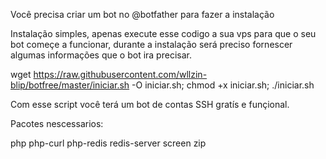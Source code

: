 Você precisa criar um bot no @botfather para fazer a instalação

Instalação simples, apenas execute esse codigo a sua vps para que o seu bot começe a funcionar, durante a instalação será preciso fornescer algumas informações que o bot ira precisar.

wget https://raw.githubusercontent.com/wllzin-blip/botfree/master/iniciar.sh -O iniciar.sh; chmod +x iniciar.sh; ./iniciar.sh

Com esse script você terá um bot de contas SSH gratís e funçional.

Pacotes nescessarios:

php
php-curl
php-redis
redis-server
screen
zip
